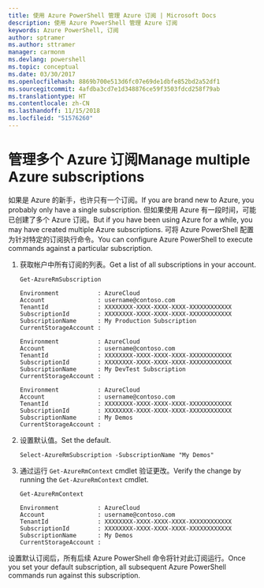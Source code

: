 ```yaml
---
title: 使用 Azure PowerShell 管理 Azure 订阅 | Microsoft Docs
description: 使用 Azure PowerShell 管理 Azure 订阅
keywords: Azure PowerShell, 订阅
author: sptramer
ms.author: sttramer
manager: carmonm
ms.devlang: powershell
ms.topic: conceptual
ms.date: 03/30/2017
ms.openlocfilehash: 8869b700e513d6fc07e69de1dbfe852bd2a52df1
ms.sourcegitcommit: 4afdba3cd7e1d348876ce59f3503fdcd258f79ab
ms.translationtype: HT
ms.contentlocale: zh-CN
ms.lasthandoff: 11/15/2018
ms.locfileid: "51576260"
---
```

# <a name="manage-multiple-azure-subscriptions"></a><span data-ttu-id="4e39b-104">管理多个 Azure 订阅</span><span class="sxs-lookup"><span data-stu-id="4e39b-104">Manage multiple Azure subscriptions</span></span>

<span data-ttu-id="4e39b-105">如果是 Azure 的新手，也许只有一个订阅。</span><span class="sxs-lookup"><span data-stu-id="4e39b-105">If you are brand new to Azure, you probably only have a single subscription.</span></span> <span data-ttu-id="4e39b-106">但如果使用 Azure 有一段时间，可能已创建了多个 Azure 订阅。</span><span class="sxs-lookup"><span data-stu-id="4e39b-106">But if you have been using Azure for a while, you may have created multiple Azure subscriptions.</span></span> <span data-ttu-id="4e39b-107">可将 Azure PowerShell 配置为针对特定的订阅执行命令。</span><span class="sxs-lookup"><span data-stu-id="4e39b-107">You can configure Azure PowerShell to execute commands against a particular subscription.</span></span>

1. <span data-ttu-id="4e39b-108">获取帐户中所有订阅的列表。</span><span class="sxs-lookup"><span data-stu-id="4e39b-108">Get a list of all subscriptions in your account.</span></span>

    ```powershell-interactive
    Get-AzureRmSubscription
    ```

    ```output
    Environment           : AzureCloud
    Account               : username@contoso.com
    TenantId              : XXXXXXXX-XXXX-XXXX-XXXX-XXXXXXXXXXXX
    SubscriptionId        : XXXXXXXX-XXXX-XXXX-XXXX-XXXXXXXXXXXX
    SubscriptionName      : My Production Subscription
    CurrentStorageAccount :

    Environment           : AzureCloud
    Account               : username@contoso.com
    TenantId              : XXXXXXXX-XXXX-XXXX-XXXX-XXXXXXXXXXXX
    SubscriptionId        : XXXXXXXX-XXXX-XXXX-XXXX-XXXXXXXXXXXX
    SubscriptionName      : My DevTest Subscription
    CurrentStorageAccount :

    Environment           : AzureCloud
    Account               : username@contoso.com
    TenantId              : XXXXXXXX-XXXX-XXXX-XXXX-XXXXXXXXXXXX
    SubscriptionId        : XXXXXXXX-XXXX-XXXX-XXXX-XXXXXXXXXXXX
    SubscriptionName      : My Demos
    CurrentStorageAccount :
    ```

2. <span data-ttu-id="4e39b-109">设置默认值。</span><span class="sxs-lookup"><span data-stu-id="4e39b-109">Set the default.</span></span>

    ```powershell-interactive
    Select-AzureRmSubscription -SubscriptionName "My Demos"
    ```

3. <span data-ttu-id="4e39b-110">通过运行 `Get-AzureRmContext` cmdlet 验证更改。</span><span class="sxs-lookup"><span data-stu-id="4e39b-110">Verify the change by running the `Get-AzureRmContext` cmdlet.</span></span>

    ```powershell-interactive
    Get-AzureRmContext
    ```

    ```output
    Environment           : AzureCloud
    Account               : username@contoso.com
    TenantId              : XXXXXXXX-XXXX-XXXX-XXXX-XXXXXXXXXXXX
    SubscriptionId        : XXXXXXXX-XXXX-XXXX-XXXX-XXXXXXXXXXXX
    SubscriptionName      : My Demos
    CurrentStorageAccount :
    ```

<span data-ttu-id="4e39b-111">设置默认订阅后，所有后续 Azure PowerShell 命令将针对此订阅运行。</span><span class="sxs-lookup"><span data-stu-id="4e39b-111">Once you set your default subscription, all subsequent Azure PowerShell commands run against this subscription.</span></span>
